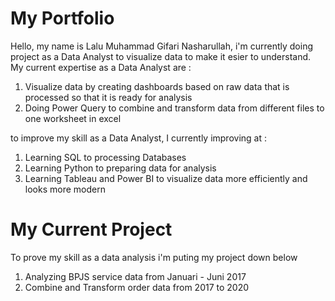 # My Portfolio
Hello, my name is Lalu Muhammad Gifari Nasharullah, i'm currently doing project as a Data Analyst to visualize data to make it esier to understand.
My current expertise as a Data Analyst are :
1. Visualize data by creating dashboards based on raw data that is processed so that it is ready for analysis
2. Doing Power Query to combine and transform data from different files to one worksheet in excel

to improve my skill as a Data Analyst, I currently improving at :
1. Learning SQL to processing Databases
2. Learning Python to preparing data for analysis
3. Learning Tableau and Power BI to visualize data more efficiently and looks more modern

# My Current Project
To prove my skill as a data analysis i'm puting my project down below
1. Analyzing BPJS service data from Januari - Juni 2017
2. Combine and Transform order data from 2017 to 2020

